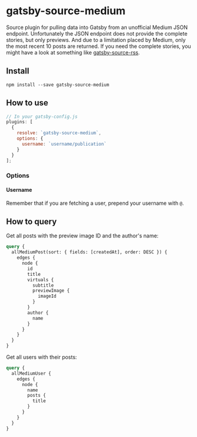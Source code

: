 # gatsby-source-medium

Source plugin for pulling data into Gatsby from an unofficial Medium JSON
endpoint. Unfortunately the JSON endpoint does not provide the complete stories, but only previews. And due to a limitation placed by Medium, only the most recent 10 posts are returned. If you need the complete stories, you might have a look at something like
[gatsby-source-rss](https://github.com/jondubin/gatsby-source-rss).

## Install

`npm install --save gatsby-source-medium`

## How to use

```javascript
// In your gatsby-config.js
plugins: [
  {
    resolve: `gatsby-source-medium`,
    options: {
      username: `username/publication`
    }
  }
];
```

### Options

#### Username

Remember that if you are fetching a user, prepend your username with `@`.

## How to query

Get all posts with the preview image ID and the author's name:

```graphql
query {
  allMediumPost(sort: { fields: [createdAt], order: DESC }) {
    edges {
      node {
        id
        title
        virtuals {
          subtitle
          previewImage {
            imageId
          }
        }
        author {
          name
        }
      }
    }
  }
}
```

Get all users with their posts:

```graphql
query {
  allMediumUser {
    edges {
      node {
        name
        posts {
          title
        }
      }
    }
  }
}
```
